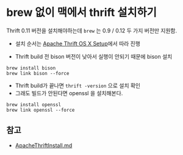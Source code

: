 # brew 없이 맥에서 thrift 설치하기

Thrift 0.11 버전을 설치해야하는데 `brew` 는 0.9 / 0.12 두 가지 버전만 지원함.

* 설치 순서는 [Apache Thrift OS X Setup](https://thrift.apache.org/docs/install/os_x)에서 따라 진행

* Thrift build 전 bison 버전이 낮아서 실행이 안되기 때문에 bison 설치

``` shell
brew install bison
brew link bison --force
```

* Thrift build가 끝나면 `thrift -version` 으로 설치 확인
* 그래도 빌드가 안된다면 openssl 을 설치해본다.

``` shell
brew install openssl
brew link openssl --force
```

## 참고
* [ApacheThriftInstall.md](https://gist.github.com/amura2406/21310acfd5d4d8b8bcd176bccceb26d6)
